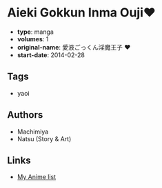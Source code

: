 # Aieki Gokkun Inma Ouji♥

-   **type**: manga
-   **volumes**: 1
-   **original-name**: 愛液ごっくん淫魔王子 ♥
-   **start-date**: 2014-02-28

## Tags

-   yaoi

## Authors

-   Machimiya
-   Natsu (Story & Art)

## Links

-   [My Anime list](https://myanimelist.net/manga/78913/Aieki_Gokkun_Inma_Ouji%E2%99%A5)
